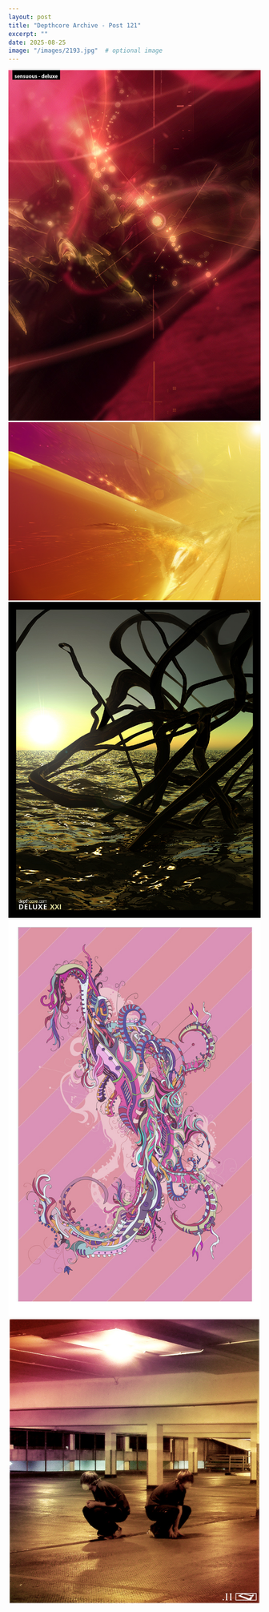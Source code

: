 ```yaml
---
layout: post
title: "Depthcore Archive - Post 121"
excerpt: ""
date: 2025-08-25
image: "/images/2193.jpg"  # optional image
---
```


<img src="/images/2193.jpg">
<img src="/images/2196.jpg" alt="2196.jpg"/>
<img src="/images/2197.jpg" alt="2197.jpg"/>
<img src="/images/2198.jpg" alt="2198.jpg"/>
<img src="/images/2202.jpg" alt="2202.jpg"/>
